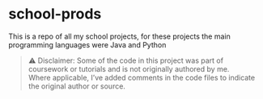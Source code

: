 # school-prods
This is a repo of all my school projects, for these projects the main programming languages were Java and Python

> ⚠️ Disclaimer:
Some of the code in this project was part of coursework or tutorials and is not originally authored by me.  
Where applicable, I’ve added comments in the code files to indicate the original author or source.
